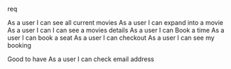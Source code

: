 req

As a user I can see all current movies
As a user I can expand into a movie
As a user I can I can see a movies details
As a user I can Book a time
As a user I can book a seat
As a user I can checkout
As a user I can see my booking

Good to have
As a user I can check email address

